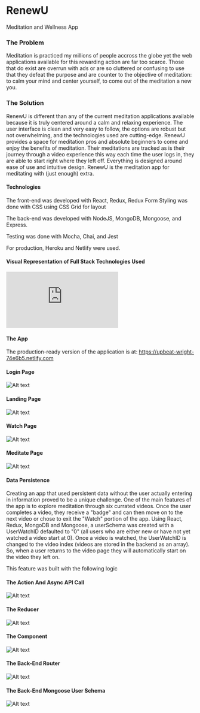 # RenewU
Meditation and Wellness App

### The Problem
Meditation is practiced my millions of people accross the globe yet the web applications available for this rewarding action are far too scarce. Those that do exist are overrun with ads or are so cluttered or confusing to use that they defeat the purpose and are counter to the objective of meditation: to calm your mind and center yourself, to come out of the meditation a new you.

### The Solution
RenewU is different than any of the current meditation applications available because it is truly centered around a calm and relaxing experience. The user interface is clean and very easy to follow, the options are robust but not overwhelming, and the technologies used are cutting-edge. RenewU provides a space for meditation pros and absolute beginners to come and enjoy the benefits of meditation. Their meditations are tracked as is their journey through a video experience this way each time the user logs in, they are able to start right where they left off. Everything is designed around ease of use and intuitive design. RenewU is the meditation app for meditating with (just enough) extra.

#### Technologies ####

The front-end was developed with React, Redux, Redux Form
Styling was done with CSS using CSS Grid for layout

The back-end was developed with NodeJS, MongoDB, Mongoose, and Express.

Testing was done with Mocha, Chai, and Jest

For production, Heroku and Netlify were used.

#### Visual Representation of Full Stack Technologies Used
![Alt text](https://github.com/thinkful-ei18/RenewU/blob/master/resources.pdf?raw=true "Visual representation of technologies and resources used to create RenewU")

#### The App
The production-ready version of the application is at: https://upbeat-wright-74e6b5.netlify.com

#### Login Page
![Alt text](https://github.com/thinkful-ei18/RenewU/blob/master/LoginPage.png?raw=true "RenewU Login Page")

#### Landing Page
![Alt text](https://github.com/thinkful-ei18/RenewU/blob/master/landingpage.png?raw=true "RenewU Landing Page")

#### Watch Page
![Alt text](https://github.com/thinkful-ei18/RenewU/blob/master/watchpage.png?raw=true "RenewU Watch Page")

#### Meditate Page
![Alt text](https://github.com/thinkful-ei18/RenewU/blob/master/listenpage.png?raw=true "RenewU Meditate Page")

#### Data Persistence ####
Creating an app that used persistent data without the user actually entering in information proved to be a unique challenge. One of the main features of the app is to explore meditation through six currated videos. Once the user completes a video, they receive a "badge" and can then move on to the next video or chose to exit the "Watch" portion of the app. Using React, Redux, MongoDB and Mongoose, a userSchema was created with a UserWatchID defaulted to "0" (all users who are either new or have not yet watched a video start at 0). Once a video is watched, the UserWatchID is changed to the video index (videos are stored in the backend as an array). So, when a user returns to the video page they will automatically start on the video they left on.

This feature was built with the following logic


#### The Action And Async API Call
![Alt text](https://github.com/thinkful-ei18/RenewU/blob/c478affdae3e4f9b2d8e825fa2c64c05d4421fe5/UserWatchIDAction.png?raw=true "UserWatchID Logic Redux Action")

#### The Reducer
![Alt text](https://github.com/thinkful-ei18/RenewU/blob/master/UserWatchIDReducer.png?raw=true "UserWatchID Logic Redux Reducer")

#### The Component
![Alt text](https://github.com/thinkful-ei18/RenewU/blob/master/Screenshot%20from%202018-03-22%2021-54-35.png?raw=true "UserWatchID Logic React Component")

#### The Back-End Router
![Alt text](https://github.com/thinkful-ei18/RenewU/blob/master/BackendUserWatchID.png?raw=true "UserWatchID Logic Back-End")

#### The Back-End Mongoose User Schema
![Alt text](https://github.com/thinkful-ei18/RenewU/blob/master/MongooseSchema.png?raw=true "UserWatchID Logic Back-End Mongoose User Schema")







